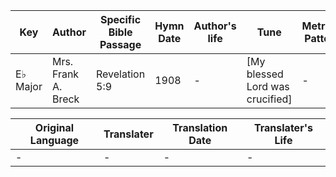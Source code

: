 Key | Author   | Specific Bible Passage     |Hymn Date |Author's life |Tune |Metrical Pattern   |Composer/Source
-- | --------- | ---------------------------|----------|--------------|-----|-------------------|-------------  
E♭ Major |Mrs. Frank A. Breck |Revelation 5:9 |1908 |- |[My blessed Lord was crucified] |- |Grant Colfax Tullar

Original Language | Translater | Translation Date   | Translater's Life  
----------------- | --------- | --------------------|-------------     
\- |- |- |-
